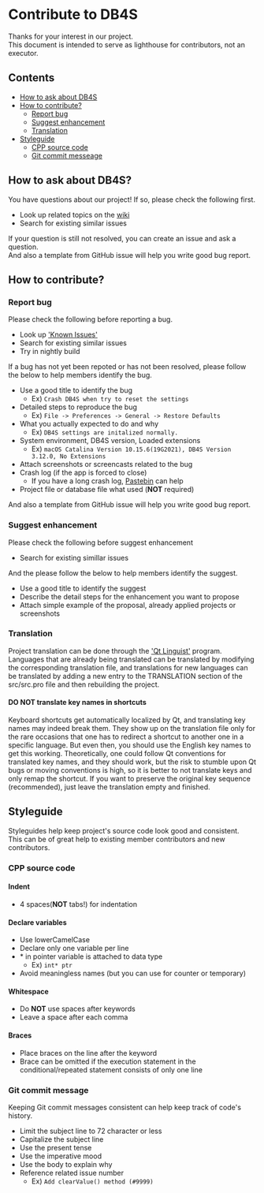 # Contribute to DB4S

Thanks for your interest in our project.  
This document is intended to serve as lighthouse for contributors, not an executor.

## Contents
- [How to ask about DB4S](#how-to-ask-about-db4s)
- [How to contribute?](#how-to-contribute)
    - [Report bug](#report-bug)
    - [Suggest enhancement](#suggest-enhancement)
    - [Translation](#translation)
- [Styleguide](#styleguide)
    - [CPP source code](#cpp-source-code)
    - [Git commit messeage](#git-commit-message)

## How to ask about DB4S?
You have questions about our project! If so, please check the following first.

- Look up related topics on the [wiki](https://github.com/sqlitebrowser/sqlitebrowser/wiki)
- Search for existing similar issues

If your question is still not resolved, you can create an issue and ask a question.  
And also a template from GitHub issue will help you write good bug report.

## How to contribute?
### Report bug
Please check the following before reporting a bug.

- Look up ['Known Issues'](https://github.com/sqlitebrowser/sqlitebrowser/issues/1688)
- Search for existing similar issues
- Try in nightly build

If a bug has not yet been repoted or has not been resolved, please follow the below to help members identify the bug.

- Use a good title to identify the bug
    - Ex) `Crash DB4S when try to reset the settings`
- Detailed steps to reproduce the bug
    - Ex) `File -> Preferences -> General -> Restore Defaults`
- What you actually expected to do and why
    - Ex) `DB4S settings are initalized normally.`
- System environment, DB4S version, Loaded extensions
    - Ex) `macOS Catalina Version 10.15.6(19G2021), DB4S Version 3.12.0, No Extensions`
- Attach screenshots or screencasts related to the bug
- Crash log (if the app is forced to close)
    - If you have a long crash log, [Pastebin](https://pastebin.com/) can help
- Project file or database file what used (**NOT** required)

And also a template from GitHub issue will help you write good bug report.

### Suggest enhancement
Please check the following before suggest enhancement

- Search for existing simillar issues

And the please follow the below to help members identify the suggest.

- Use a good title to identify the suggest
- Describe the detail steps for the enhancement you want to propose
- Attach simple example of the proposal, already applied projects or screenshots

### Translation
Project translation can be done through the ['Qt Linguist'](http://doc.qt.io/qt-5/qtlinguist-index.html) program.
Languages that are already being translated can be translated by modifying the corresponding translation file,
and translations for new languages can be translated by adding a new entry to the TRANSLATION section of the src/src.pro file and then rebuilding the project.

#### DO NOT translate key names in shortcuts
Keyboard shortcuts get automatically localized by Qt, and translating key names may indeed break them. They show up on the translation file only for the rare occasions that one has to redirect a shortcut to another one in a specific language. But even then, you should use the English key names to get this working. Theoretically, one could follow Qt conventions for translated key names, and they should work, but the risk to stumble upon Qt bugs or moving conventions is high, so it is better to not translate keys and only remap the shortcut. If you want to preserve the original key sequence (recommended), just leave the translation empty and finished.

## Styleguide
Styleguides help keep project's source code look good and consistent.  
This can be of great help to existing member contributors and new contributors.

### CPP source code
#### Indent
- 4 spaces(**NOT** tabs!) for indentation

#### Declare variables
- Use lowerCamelCase
- Declare only one variable per line
- \* in pointer variable is attached to data type
    - Ex) `int* ptr`
- Avoid meaningless names (but you can use for counter or temporary)

#### Whitespace
- Do **NOT** use spaces after keywords
- Leave a space after each comma

#### Braces
- Place braces on the line after the keyword
- Brace can be omitted if the execution statement in the conditional/repeated statement consists of only one line

### Git commit message
Keeping Git commit messages consistent can help keep track of code's history.

- Limit the subject line to 72 character or less
- Capitalize the subject line
- Use the present tense
- Use the imperative mood
- Use the body to explain why
- Reference related issue number
    - Ex) `Add clearValue() method (#9999)`
